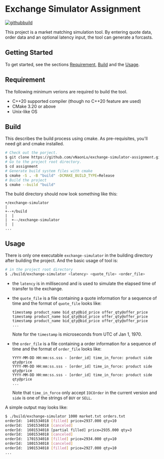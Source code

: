 # Exchange Simulator Assignment
[![githubbuild](https://github.com/vNaonLu/exchange-simulator-assignment/actions/workflows/c-cpp.yml/badge.svg)](https://github.com/vNaonLu/exchange-simulator-assignment/actions)

This project is a market matching simulation tool. By entering quote data, order data and an optional latency input, the tool can generate a forcasts.

## Getting Started

To get started, see the sections [Requirement](#requirement), [Build](#build) and the [Usage](#usage).

## Requirement

The following minimum verions are required to build the tool.

- C++20 supported compiler (though no C++20 feature are used)
- CMake 3.20 or above
- Unix-like OS

## Build

This describes the build process using cmake. As pre-requisites, you'll need git and cmake installed.

```sh
# Check out the porject.
$ git clone https://github.com/vNaonLu/exchange-simulator-assignment.git assignment
# Go to the project root directory.
$ cd assignment
# Generate build system files with cmake
$ cmake -S . -B "build" -DCMAKE_BUILD_TYPE=Release
# Build the project
$ cmake --build "build"
```

The build directory should now look something like this:

```
+/exchange-simulator
|
+--+/build
|  |
|  +--/exchange-simulator
|  |
...
```

## Usage

There is only one executable `exchange-simulator` in the building directory after building the project. And the basic usage of tool is:

```sh
# in the project root directory
$ ./build/exchange-simulator <latency> <quote_file> <order_file>
```

- the `latency` is in millisecond and is used to simulate the elapsed time of transfer to the exchange.

- the `quote_file` is a file containing a quote information for a sequence of time and the format of `quote_file` looks like:

    ```
    timestamp product_name bid_qty@bid_price offer_qty@offer_price
    timestamp product_name bid_qty@bid_price offer_qty@offer_price
    timestamp product_name bid_qty@bid_price offer_qty@offer_price
    ...
    ``` 
    Note for the `timestamp` is microseconds from UTC of Jan 1, 1970.

- the `order_file` is a file containing a order information for a sequence of time and the format of `order_file` looks like:

    ```
    YYYY-MM-DD HH:mm:ss.sss - [order_id] time_in_force: product side qty@price
    YYYY-MM-DD HH:mm:ss.sss - [order_id] time_in_force: product side qty@price
    YYYY-MM-DD HH:mm:ss.sss - [order_id] time_in_force: product side qty@price
    ...
    ```

    Note that `time_in_force` only accept `IOCOrder` in the current version and `side` is one of the strings of `BUY` or `SELL`.

A simple output may looks like:

```sh
$ ./build/exchange-simulator 1000 market.txt orders.txt
orderId:  1401534018 [filled] price=2937.000 qty=10
orderId:  1501534018 [canceled]
orderId:  1601534018 [partial filled] price=2935.000 qty=3
orderId:  1601534018 [canceled]
orderId:  1701534018 [filled] price=2934.000 qty=10
orderId:  1801534018 [canceled]
orderId:  1901534018 [filled] price=2927.000 qty=10
...
```

